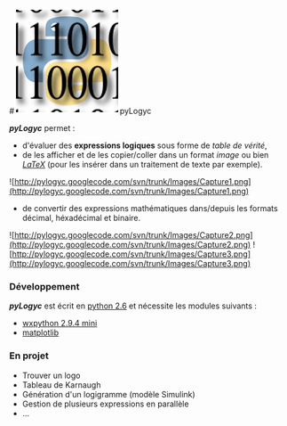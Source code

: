 #![ressources/pyLogyc_logo.png](ressources/pyLogyc_logo.png)pyLogyc

_**pyLogyc**_ permet :
  * d'évaluer des **expressions logiques** sous forme de _table de vérité_,
  * de les afficher et de les copier/coller dans un format _image_ ou bien _[LaTeX](http://www.latex-project.org/)_ (pour les insérer dans un traitement de texte par exemple).

![http://pylogyc.googlecode.com/svn/trunk/Images/Capture1.png](http://pylogyc.googlecode.com/svn/trunk/Images/Capture1.png)
  * de convertir des expressions mathématiques dans/depuis les formats décimal, héxadécimal et binaire.

![http://pylogyc.googlecode.com/svn/trunk/Images/Capture2.png](http://pylogyc.googlecode.com/svn/trunk/Images/Capture2.png)
![http://pylogyc.googlecode.com/svn/trunk/Images/Capture3.png](http://pylogyc.googlecode.com/svn/trunk/Images/Capture3.png)

### Développement ###
_**pyLogyc**_ est écrit en [python 2.6](http://www.python.org/ftp/python/2.6.6/python-2.6.6.msi) et nécessite les modules suivants :
  * [wxpython 2.9.4 mini](http://wxpython.org/)
  * [matplotlib](http://matplotlib.org/)

### En projet ###
  * Trouver un logo
  * Tableau de Karnaugh
  * Génération d'un logigramme (modèle Simulink)
  * Gestion de plusieurs expressions en parallèle
  * ...
